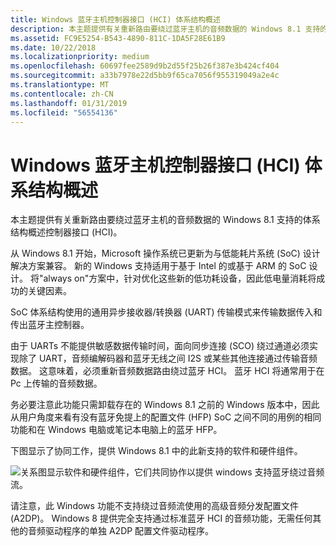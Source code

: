 ```yaml
---
title: Windows 蓝牙主机控制器接口 (HCI) 体系结构概述
description: 本主题提供有关重新路由要绕过蓝牙主机的音频数据的 Windows 8.1 支持的体系结构概述控制器接口 (HCI)。
ms.assetid: FC9E5254-B543-4890-811C-1DA5F28E61B9
ms.date: 10/22/2018
ms.localizationpriority: medium
ms.openlocfilehash: 60697fee2589d9b2d55f25b26f387e3b424cf404
ms.sourcegitcommit: a33b7978e22d5bb9f65ca7056f955319049a2e4c
ms.translationtype: MT
ms.contentlocale: zh-CN
ms.lasthandoff: 01/31/2019
ms.locfileid: "56554136"
---
```

# <a name="windows-bluetooth-host-controller-interface-hci-architectural-overview"></a>Windows 蓝牙主机控制器接口 (HCI) 体系结构概述


本主题提供有关重新路由要绕过蓝牙主机的音频数据的 Windows 8.1 支持的体系结构概述控制器接口 (HCI)。

从 Windows 8.1 开始，Microsoft 操作系统已更新为与低能耗片系统 (SoC) 设计解决方案兼容。 新的 Windows 支持适用于基于 Intel 的或基于 ARM 的 SoC 设计。 将"always on"方案中，针对优化这些新的低功耗设备，因此低电量消耗将成功的关键因素。

SoC 体系结构使用的通用异步接收器/转换器 (UART) 传输模式来传输数据传入和传出蓝牙主控制器。

由于 UARTs 不能提供敏感数据传输时间，面向同步连接 (SCO) 绕过通道必须实现除了 UART，音频编解码器和蓝牙无线之间 I2S 或某些其他连接通过传输音频数据。 这意味着，必须重新音频数据路由绕过蓝牙 HCI。 蓝牙 HCI 将通常用于在 Pc 上传输的音频数据。

务必要注意此功能只需卸载存在的 Windows 8.1 之前的 Windows 版本中，因此从用户角度来看有没有蓝牙免提上的配置文件 (HFP) SoC 之间不同的用例的相同功能和在 Windows 电脑或笔记本电脑上的蓝牙 HFP。

下图显示了协同工作，提供 Windows 8.1 中的此新支持的软件和硬件组件。

![关系图显示软件和硬件组件，它们共同协作以提供 windows 支持蓝牙绕过音频流。](images/btth-bypass-arch.png)

请注意，此 Windows 功能不支持绕过音频流使用的高级音频分发配置文件 (A2DP)。 Windows 8 提供完全支持通过标准蓝牙 HCI 的音频功能，无需任何其他的音频驱动程序的单独 A2DP 配置文件驱动程序。

 

 




